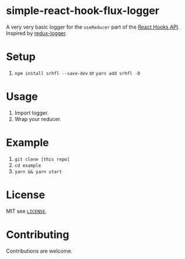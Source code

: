 # simple-react-hook-flux-logger
A very very basic logger for the `useReducer` part of the [React Hooks API](https://reactjs.org/docs/hooks-reference.html#usereducer). Inspired by [redux-logger](https://github.com/LogRocket/redux-logger).

# Setup
1. `npm install srhfl --save-dev` or `yarn add srhfl -D`

# Usage
1. Import logger.
2. Wrap your reducer.

# Example
1. `git clone [this repo]`
2. `cd example`
3. `yarn && yarn start`

# License
MIT see [`LICENSE`](/LICENSE).

# Contributing
Contributions are welcome.
